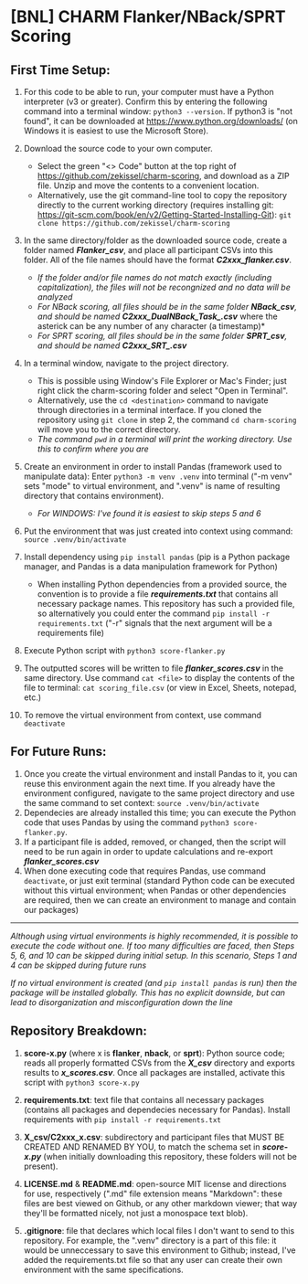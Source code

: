 # [BNL] CHARM Flanker/NBack/SPRT Scoring

## First Time Setup:

1. For this code to be able to run, your computer must have a Python interpreter (v3 or greater). Confirm this by entering the following command into a terminal window: ```python3 --version```. If python3 is "not found", it can be downloaded at https://www.python.org/downloads/ (on Windows it is easiest to use the Microsoft Store).

2. Download the source code to your own computer. 
    - Select the green "<> Code" button at the top right of https://github.com/zekissel/charm-scoring, and download as a ZIP file. Unzip and move the contents to a convenient location.
    - Alternatively, use the git command-line tool to copy the repository directly to the current working directory (requires installing git: https://git-scm.com/book/en/v2/Getting-Started-Installing-Git): ```git clone https://github.com/zekissel/charm-scoring```

3. In the same directory/folder as the downloaded source code, create a folder named ***Flanker_csv***, and place all participant CSVs into this folder. All of the file names should have the format ***C2xxx_flanker.csv***.
    - *If the folder and/or file names do not match exactly (including capitalization), the files will not be recongnized and no data will be analyzed*
    - *For NBack scoring, all files should be in the same folder ***NBack_csv***, and should be named ***C2xxx_DualNBack_Task_*.csv*** where the asterick can be any number of any character (a timestamp)*
    - *For SPRT scoring, all files should be in the same folder ***SPRT_csv***, and should be named ***C2xxx_SRT_*.csv***

4. In a terminal window, navigate to the project directory.
    - This is possible using Window's File Explorer or Mac's Finder; just right click the charm-scoring folder and select "Open in Terminal". 
    - Alternatively, use the ```cd <destination>``` command to navigate through directories in a terminal interface. If you cloned the repository using ```git clone``` in step 2, the command ```cd charm-scoring``` will move you to the correct directory.
    - *The command ```pwd``` in a terminal will print the working directory. Use this to confirm where you are*

5. Create an environment in order to install Pandas (framework used to manipulate data): Enter ```python3 -m venv .venv``` into terminal ("-m venv" sets "mode" to virtual environment, and ".venv" is name of resulting directory that contains environment). 

    - *For WINDOWS: I've found it is easiest to skip steps 5 and 6*

6. Put the environment that was just created into context using command: ```source .venv/bin/activate```

7. Install dependency using ```pip install pandas``` (pip is a Python package manager, and Pandas is a data manipulation framework for Python)
    - When installing Python dependencies from a provided source, the convention is to provide a file ***requirements.txt*** that contains all necessary package names. This repository has such a provided file, so alternatively you could enter the command ```pip install -r requirements.txt``` ("-r" signals that the next argument will be a requirements file)

8. Execute Python script with ```python3 score-flanker.py```

9. The outputted scores will be written to file ***flanker_scores.csv*** in the same directory. Use command ```cat <file>``` to display the contents of the file to terminal: ```cat scoring_file.csv``` (or view in Excel, Sheets, notepad, etc.)

10. To remove the virtual environment from context, use command ```deactivate```


## For Future Runs:
1. Once you create the virtual environment and install Pandas to it, you can reuse this environment again the next time. If you already have the environment configured, navigate to the same project directory and use the same command to set context: ```source .venv/bin/activate```
2. Dependecies are already installed this time; you can execute the Python code that uses Pandas by using the command ```python3 score-flanker.py```.
3. If a participant file is added, removed, or changed, then the script will need to be run again in order to update calculations and re-export ***flanker_scores.csv***
4. When done executing code that requires Pandas, use command ```deactivate```, or just exit terminal (standard Python code can be executed without this virtual environment; when Pandas or other dependencies are required, then we can create an environment to manage and contain our packages)


---
*Although using virtual environments is highly recommended, it is possible to execute the code without one. If too many difficulties are faced, then Steps 5, 6, and 10 can be skipped during initial setup. In this scenario, Steps 1 and 4 can be skipped during future runs*

*If no virtual environment is created (and ```pip install pandas``` is run) then the package will be installed globally. This has no explicit downside, but can lead to disorganization and misconfiguration down the line*


## Repository Breakdown:
1. **score-x.py** (where x is **flanker**, **nback**, or **sprt**): Python source code; reads all properly formatted CSVs from the ***X_csv*** directory and exports results to ***x_scores.csv***. Once all packages are installed, activate this script with ```python3 score-x.py```

2. **requirements.txt**: text file that contains all necessary packages (contains all packages and dependecies necessary for Pandas). Install requirements with ```pip install -r requirements.txt```

3. **X_csv/C2xxx_x.csv**: subdirectory and participant files that MUST BE CREATED AND RENAMED BY YOU, to match the schema set in ***score-x.py*** (when initially downloading this repository, these folders will not be present).

4. **LICENSE.md** & **README.md**: open-source MIT license and directions for use, respectively (".md" file extension means "Markdown": these files are best viewed on Github, or any other markdown viewer; that way they'll be formatted nicely, not just a monospace text blob).

5. **.gitignore**: file that declares which local files I don't want to send to this repository. For example, the ".venv" directory is a part of this file: it would be unneccessary to save this environment to Github; instead, I've added the requirements.txt file so that any user can create their own environment with the same specifications.
